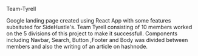 Team-Tyrell

Google landing page created using React App with some features subsituted for SideHustle's.
Team Tyrell consisting of 10 members worked on the 5 divisions of this project to make it successfull. Components including Navbar, Search, Button ,Footer and Body was divided between members and also the writing of an article on hashnode.
